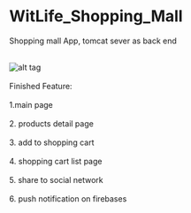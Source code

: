 # WitLife_Shopping_Mall

Shopping mall App, tomcat sever as back end

<br>![alt tag](https://github.com/Yitian2003/WitLife_Shopping_Mall/blob/master/2017-08-13_14h54_15.gif)</br>
<br>
Finished Feature:
</br>
<br>
1.main page
</br>
<br>
2. products detail page
</br>
<br>
3. add to shopping cart
</br>
<br>
4. shopping cart list page
</br>
<br>
5. share to social network
</br>
<br>
6. push notification on firebases
</br>
